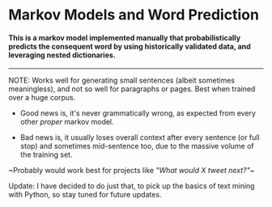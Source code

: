 # Markov Models and Word Prediction

#### This is a markov model implemented manually that probabilistically predicts the consequent word by using historically validated data, and leveraging nested dictionaries.
--------------------------------------------------------------------

NOTE: Works well for generating small sentences (albeit sometimes meaningless), and not so well for paragraphs or pages. Best when trained over a huge corpus.

* Good news is, it's never grammatically wrong, as expected from every other *proper* markov model. 

* Bad news is, it usually loses overall context after every sentence (or full stop) and sometimes mid-sentence too, due to the massive volume of the training set.

~Probably would work best for projects like *"What would X tweet next?"*~

Update: I have decided to do just that, to pick up the basics of text mining with Python, so stay tuned for future updates.
